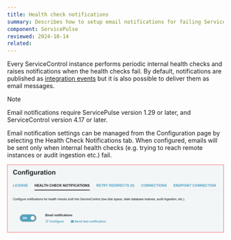 ```yaml
---
title: Health check notifications
summary: Describes how to setup email notifications for failing ServiceControl internal health checks
component: ServicePulse
reviewed: 2024-10-14
related:
---
```


Every ServiceControl instance performs periodic internal health checks and raises notifications when the health checks fail. By default, notifications are published as [integration events](/servicecontrol/contracts.md) but it is also possible to deliver them as email messages.


> [!NOTE]
> Email notifications require ServicePulse version 1.29 or later, and ServiceControl version 4.17 or later.

Email notification settings can be managed from the Configuration page by selecting the Health Check Notifications tab. When configured, emails will be sent only when internal health checks (e.g. trying to reach remote instances or audit ingestion etc.) fail.

![Email health checks configuration](images/email-notifications.png)
